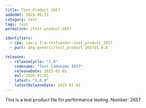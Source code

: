 ```yaml
---
title: Test Product 2657
addedAt: 2025-08-21
category: test
tags: test
permalink: /test-product-2657

identifiers:
  - cpe: cpe:2.3:a:testvendor:test_product_2657
  - purl: pkg:generic/test_product_2657@1.0.0

releases:
  - releaseCycle: "1.0"
    codename: "Test Codename 2657"
    releaseDate: 2025-01-01
    eol: 2026-01-01
    latest: "1.0.0"
    latestReleaseDate: 2025-01-01
---
```


This is a test product file for performance testing. Number: 2657
